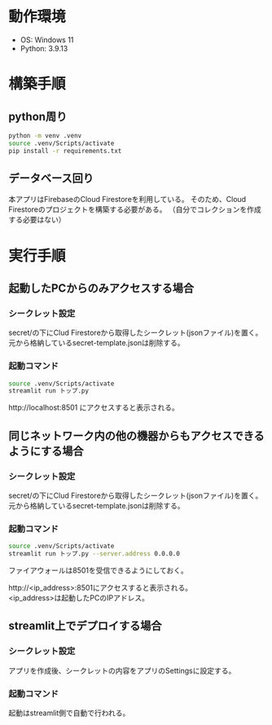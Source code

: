 # 動作環境
- OS: Windows 11
- Python: 3.9.13

# 構築手順
## python周り
```sh
python -m venv .venv
source .venv/Scripts/activate
pip install -r requirements.txt
```
## データベース回り
本アプリはFirebaseのCloud Firestoreを利用している。
そのため、Cloud Firestoreのプロジェクトを構築する必要がある。
（自分でコレクションを作成する必要はない）


# 実行手順
## 起動したPCからのみアクセスする場合
### シークレット設定
secret/の下にClud Firestoreから取得したシークレット(jsonファイル)を置く。
元から格納しているsecret-template.jsonは削除する。
### 起動コマンド
```sh
source .venv/Scripts/activate
streamlit run トップ.py
```
http://localhost:8501
にアクセスすると表示される。

## 同じネットワーク内の他の機器からもアクセスできるようにする場合
### シークレット設定
secret/の下にClud Firestoreから取得したシークレット(jsonファイル)を置く。
元から格納しているsecret-template.jsonは削除する。
### 起動コマンド
```sh
source .venv/Scripts/activate
streamlit run トップ.py --server.address 0.0.0.0
```
ファイアウォールは8501を受信できるようにしておく。

http://<ip_address>:8501にアクセスすると表示される。  
<ip_address>は起動したPCのIPアドレス。

## streamlit上でデプロイする場合
### シークレット設定
アプリを作成後、シークレットの内容をアプリのSettingsに設定する。
### 起動コマンド
起動はstreamlit側で自動で行われる。
